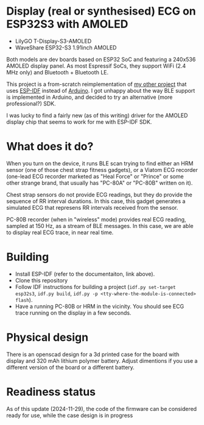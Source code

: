 # Display (real or synthesised) ECG on ESP32S3 with AMOLED

* LilyGO T-Display-S3-AMOLED
* WaveShare ESP32-S3 1.91inch AMOLED

Both models are dev boards based on ESP32 SoC and featuring a 240x536
AMOLED display panel. As most Espressif SoCs, they support WiFi (2.4 MHz only)
and Bluetooth + Bluetooth LE.

This project is a from-scratch reimplementation of
[my other project](https://github.com/thewyrdguy/ECGDisplay)
that uses [ESP-IDF](https://docs.espressif.com/projects/esp-idf/en/)
instead of [Arduino](https://www.arduino.cc/).
I got unhappy about the way BLE support is implemented in Arduino, and decided
to try an alternative (more professional?) SDK.

I was lucky to find a fairly new (as of this writing) driver for the AMOLED
display chip that seems to work for me with ESP-IDF SDK.

# What does it do?

When you turn on the device, it runs BLE scan trying to find either an HRM
sensor (one of those chest strap fitness gadgets), or a Viatom ECG recorder
(one-lead ECG recorder marketed as "Heal Force" or "Prince" or some other
strange brand, that usually has "PC-80A" or "PC-80B" written on it).

Chest strap sensors do not provide ECG readings, but they do provide the
sequence of RR interval durations. In this case, this gadget generates a
simulated ECG that represens RR intervals received from the sensor.

PC-80B recorder (when in "wireless" mode) provides real ECG reading,
sampled at 150 Hz, as a stream of BLE messages. In this case, we are able
to display real ECG trace, in near real time.

# Building

* Install ESP-IDF (refer to the documentaiton, link above).
* Clone this repository
* Follow IDF instructions for building a project (`idf.py set-target esp32s3`,
  `idf.py build`, `idf.py -p <tty-where-the-module-is-connected> flash`).
* Have a running PC-80B or HRM in the vicinity. You should see ECG trace
  running on the display in a few seconds.

# Physical design

There is an openscad design for a 3d printed case for the board with
display and 320 mAh lithium polymer battery. Adjust dimentions if you use
a different version of the board or a different battery.

# Readiness status

As of this update (2024-11-29), the code of the firmware can be considered
ready for use, while the case design is in progress

